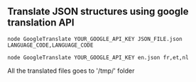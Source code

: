 

## Translate JSON structures using google translation API



`node GoogleTranslate YOUR_GOOGLE_API_KEY JSON_FILE.json LANGUAGE_CODE,LANGUAGE_CODE`


`node GoogleTranslate YOUR_GOOGLE_API_KEY en.json fr,et,nl`


All the translated files goes to '/tmp/' folder 